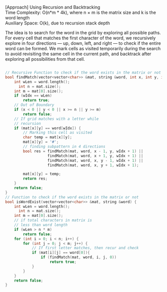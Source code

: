 <p>[Approach] Using Recursion and Backtracking 
<br>Time Complexity: O(n*m * 4k), where n × m is the matrix size and k is the word length
<br>Auxiliary Space: O(k), due to recursion stack depth

The idea is to search for the word in the grid by exploring all possible paths. For every cell that matches the first character of the word, we recursively explore in four directions — up, down, left, and right — to check if the entire word can be formed. We mark cells as visited temporarily during the search to avoid revisiting the same cell in the current path, and backtrack after exploring all possibilities from that cell.</p>

```cpp

// Recursive Function to check if the word exists in the matrix or not
bool findMatch(vector<vector<char>> &mat, string &word, int x, int y, int wIdx) {
    int wLen = word.length();
	  int n = mat.size();
  	int m = mat[0].size();
    if (wIdx == wLen)
        return true;
    // Out of Boundary
    if (x < 0 || y < 0 || x >= n || y >= m)
        return false;
    // If grid matches with a letter while
    // recursion
    if (mat[x][y] == word[wIdx]) {
        // Marking this cell as visited
        char temp = mat[x][y];
        mat[x][y] = '#';
        // finding subpattern in 4 directions
        bool res = findMatch(mat, word, x - 1, y, wIdx + 1) ||
                   findMatch(mat, word, x + 1, y, wIdx + 1) ||
                   findMatch(mat, word, x, y - 1, wIdx + 1) ||
                   findMatch(mat, word, x, y + 1, wIdx + 1);

        mat[x][y] = temp;
        return res;
    }
    return false;
}
// Function to check if the word exists in the matrix or not
bool isWordExist(vector<vector<char>> &mat, string &word) {
    int wLen = word.length();
	  int n = mat.size();
  	int m = mat[0].size();
    // if total characters in matrix is
    // less than word length
    if (wLen > n * m)
        return false;
    for (int i = 0; i < n; i++) {
        for (int j = 0; j < m; j++) {
            // If first letter matches, then recur and check
            if (mat[i][j] == word[0]){
                if (findMatch(mat, word, i, j, 0))
                    return true;
            }
        }
    }
    return false;
}
